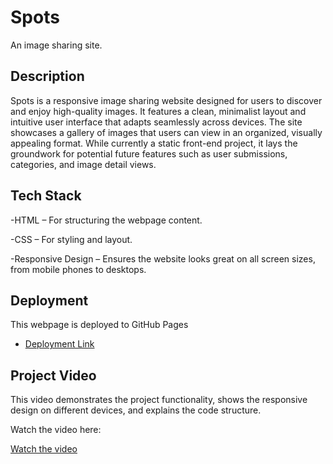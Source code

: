 # Spots

An image sharing site.

## Description

Spots is a responsive image sharing website designed for users to discover and enjoy high-quality images. It features a clean, minimalist layout and intuitive user interface that adapts seamlessly across devices. The site showcases a gallery of images that users can view in an organized, visually appealing format. While currently a static front-end project, it lays the groundwork for potential future features such as user submissions, categories, and image detail views.

## Tech Stack

-HTML – For structuring the webpage content.

-CSS – For styling and layout.

-Responsive Design – Ensures the website looks great on all screen sizes, from mobile phones to desktops.

## Deployment

This webpage is deployed to GitHub Pages

- [Deployment Link](https://valeriia0799.github.io/se_project_spots/)

## Project Video

This video demonstrates the project functionality, shows the responsive design on different devices, and explains the code structure.

Watch the video here:

[Watch the video](https://storage.googleapis.com/fbvcb/Video.mov)
